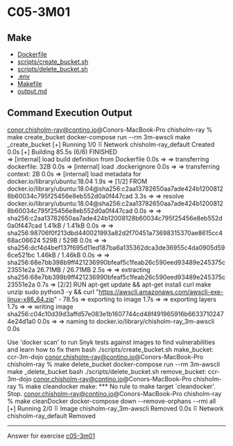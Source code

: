 # C05-3M01

## Make
- [Dockerfile](Dockerfile)
- [scripts/create_bucket.sh](scripts/create_bucket.sh)
- [scripts/delete_bucket.sh](scripts/delete_bucket.sh)
- [.env](.env)
- [Makefile](Makefile)
- [output.md](output.md)

## Command Execution Output

conor.chisholm-ray@contino.io@Conors-MacBook-Pro chisholm-ray % make create_bucket
docker-compose run --rm 3m-awscli make _create_bucket
[+] Running 1/0
 ⠿ Network chisholm-ray_default  Created                                                                                                                 0.0s
[+] Building 85.5s (6/6) FINISHED                                                                                                                             
 => [internal] load build definition from Dockerfile                                                                                                     0.0s
 => => transferring dockerfile: 32B                                                                                                                      0.0s
 => [internal] load .dockerignore                                                                                                                        0.0s
 => => transferring context: 2B                                                                                                                          0.0s
 => [internal] load metadata for docker.io/library/ubuntu:18.04                                                                                          1.9s
 => [1/2] FROM docker.io/library/ubuntu:18.04@sha256:c2aa13782650aa7ade424b12008128b60034c795f25456e8eb552d0a0f447cad                                    3.3s
 => => resolve docker.io/library/ubuntu:18.04@sha256:c2aa13782650aa7ade424b12008128b60034c795f25456e8eb552d0a0f447cad                                    0.0s
 => => sha256:c2aa13782650aa7ade424b12008128b60034c795f25456e8eb552d0a0f447cad 1.41kB / 1.41kB                                                           0.0s
 => => sha256:98706f0f213dbd440021993a82d2f70451a73698315370ae8615cc468ac06624 529B / 529B                                                               0.0s
 => => sha256:dcf4d4bef137f695d11ed187ba6a135362dca3de36955c4da0905d596ce521bc 1.46kB / 1.46kB                                                           0.0s
 => => sha256:68e7bb398b9ff421236990bfeaf5c1feab26c590eed93489e245375c23551e2a 26.71MB / 26.71MB                                                         2.5s
 => => extracting sha256:68e7bb398b9ff421236990bfeaf5c1feab26c590eed93489e245375c23551e2a                                                                0.7s
 => [2/2] RUN apt-get update && apt-get install curl make unzip sudo python3 -y &&   curl "https://awscli.amazonaws.com/awscli-exe-linux-x86_64.zip" -  78.5s
 => exporting to image                                                                                                                                   1.7s
 => => exporting layers                                                                                                                                  1.7s
 => => writing image sha256:c04c10d39d3affd57e083e1b1607744cd48f491965916b66337102474e24d1a0                                                             0.0s 
 => => naming to docker.io/library/chisholm-ray_3m-awscli                                                                                                0.0s

Use 'docker scan' to run Snyk tests against images to find vulnerabilities and learn how to fix them
bash ./scripts/create_bucket.sh
make_bucket: ccr-3m-dojo
conor.chisholm-ray@contino.io@Conors-MacBook-Pro chisholm-ray % make delete_bucket
docker-compose run --rm 3m-awscli make _delete_bucket
bash ./scripts/delete_bucket.sh
remove_bucket: ccr-3m-dojo
conor.chisholm-ray@contino.io@Conors-MacBook-Pro chisholm-ray % make cleandocker
make: *** No rule to make target `cleandocker'.  Stop.
conor.chisholm-ray@contino.io@Conors-MacBook-Pro chisholm-ray % make cleanDocker
docker-compose down --remove-orphans --rmi all
[+] Running 2/0
 ⠿ Image chisholm-ray_3m-awscli  Removed                                                                                                                 0.0s
 ⠿ Network chisholm-ray_default  Removed                            

 
***
Answer for exercise [c05-3m01](<WIP>)